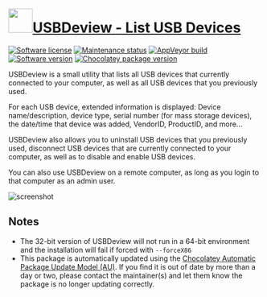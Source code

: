 # [<img src="https://cdn.jsdelivr.net/gh/dgalbraith/chocolatey-packages@75270d34d3938b0270530f92c038b52aedefe76c/icons/usbdeview.png" width="48" height="48"/>USBDeview - List USB Devices](https://chocolatey.org/packages/usbdeview)

[![Software license](https://img.shields.io/badge/license-freeware-orange)](https://www.nirsoft.net/utils/usb_devices_view.html)
[![Maintenance status](https://img.shields.io/badge/maintained%3F-yes-green.svg)](https://gitHub.com/dgalbraith/chocolatey-packages/graphs/commit-activity)
[![AppVeyor build](https://img.shields.io/appveyor/ci/dgalbraith/chocolatey-packages)](https://ci.appveyor.com/project/dgalbraith/chocolatey-packages)
[![Software version](https://img.shields.io/badge/Source-v3.03-blue.svg)](https://www.nirsoft.net/utils/usb_devices_view.html)
[![Chocolatey package version](https://img.shields.io/chocolatey/v/usbdeview?label=Chocolatey)](https://chocolatey.org/packages/usbdeview)

USBDeview is a small utility that lists all USB devices that currently connected to your computer, as well as all USB devices that you previously used.

For each USB device, extended information is displayed: Device name/description, device type, serial number (for mass storage devices), the date/time that device was added, VendorID, ProductID, and more...

USBDeview also allows you to uninstall USB devices that you previously used, disconnect USB devices that are currently connected to your computer, as well as to disable and enable USB devices.

You can also use USBDeview on a remote computer, as long as you login to that computer as an admin user.

![screenshot](https://cdn.jsdelivr.net/gh/dgalbraith/chocolatey-packages@3d80afd75d41ce3f21b745e4de24d91b81738d59/automatic/usbdeview/screenshot.png)

## Notes

* The 32-bit version of USBDeview will not run in a 64-bit environment and the installation will fail if forced with `--forceX86`
* This package is automatically updated using the [Chocolatey Automatic Package Update Model (AU)](https://github.com/majkinetor/au/blob/master/README.md).
  If you find it is out of date by more than a day or two, please contact the maintainer(s) and let them know the package is no longer updating correctly.
